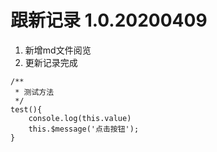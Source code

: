 # 跟新记录 1.0.20200409

1. 新增md文件阅览
1. 更新记录完成

```
/**
 * 测试方法
 */
test(){
    console.log(this.value)
    this.$message('点击按钮');
}
```



